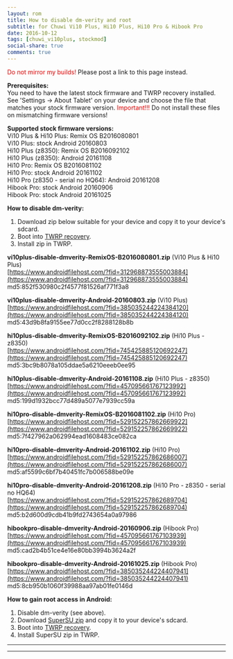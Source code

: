```yaml
---
layout: rom
title: How to disable dm-verity and root
subtitle: for Chuwi Vi10 Plus, Hi10 Plus, Hi10 Pro & Hibook Pro
date: 2016-10-12
tags: [chuwi_vi10plus, stockmod]
social-share: true
comments: true
---
```


<span style="color:#FF0000;">Do not mirror my builds!</span> Please post a link to this page instead.

**Prerequisites:**  
You need to have the latest stock firmware and TWRP recovery installed. See 'Settings -> About Tablet' on your device and choose the file that matches your stock firmware version. <span style="color:#FF0000;">Important!!!</span> Do not install these files on mismatching firmware versions!

**Supported stock firmware versions:**  
Vi10 Plus & Hi10 Plus: Remix OS B2016080801  
Vi10 Plus: stock Android 20160803  
Hi10 Plus (z8350): Remix OS B2016092102  
Hi10 Plus (z8350): Android 20161108  
Hi10 Pro: Remix OS B2016081102  
Hi10 Pro: stock Android 20161102  
Hi10 Pro (z8350 - serial no HQ64): Android 20161208  
Hibook Pro: stock Android 20160906  
Hibook Pro: stock Android 20161025  

**How to disable dm-verity:**

1. Download zip below suitable for your device and copy it to your device's sdcard.
2. Boot into [TWRP recovery](/devices/chuwi_vi10plus/TWRP).
3. Install zip in TWRP.

**vi10plus-disable-dmverity-RemixOS-B2016080801.zip** (Vi10 Plus & Hi10 Plus)  
[https://www.androidfilehost.com/?fid=312968873555003884](https://www.androidfilehost.com/?fid=312968873555003884)  
md5:852f530980c2f4577f81526af771f3a8

**vi10plus-disable-dmverity-Android-20160803.zip** (Vi10 Plus)  
[https://www.androidfilehost.com/?fid=385035244224384120](https://www.androidfilehost.com/?fid=385035244224384120)  
md5:43d9b8fa9155ee77d0cc2f8288128b8b

**hi10plus-disable-dmverity-RemixOS-B2016092102.zip** (Hi10 Plus - z8350)  
[https://www.androidfilehost.com/?fid=745425885120692247](https://www.androidfilehost.com/?fid=745425885120692247)  
md5:3bc9b8078a105ddae5a6210eeeb0ee95

**hi10plus-disable-dmverity-Android-20161108.zip** (Hi10 Plus - z8350)  
[https://www.androidfilehost.com/?fid=457095661767123992](https://www.androidfilehost.com/?fid=457095661767123992)  
md5:199d1932bcc77d489a5077e7939cc59a

**hi10pro-disable-dmverity-RemixOS-B2016081102.zip** (Hi10 Pro)  
[https://www.androidfilehost.com/?fid=529152257862669922](https://www.androidfilehost.com/?fid=529152257862669922)  
md5:7f427962a062994ead1608483ce082ca

**hi10pro-disable-dmverity-Android-20161102.zip** (Hi10 Pro)  
[https://www.androidfilehost.com/?fid=529152257862686007](https://www.androidfilehost.com/?fid=529152257862686007)  
md5:af5599c6bf7b40451fc7b006588be09e

**hi10pro-disable-dmverity-Android-20161208.zip** (Hi10 Pro - z8350 - serial no HQ64)  
[https://www.androidfilehost.com/?fid=529152257862689704](https://www.androidfilehost.com/?fid=529152257862689704)  
md5:b2d600d9cdb41b9fd2743654a0a97986

**hibookpro-disable-dmverity-Android-20160906.zip** (Hibook Pro)  
[https://www.androidfilehost.com/?fid=457095661767103939](https://www.androidfilehost.com/?fid=457095661767103939)  
md5:cad2b4b51ce4e16e80bb3994b3624a2f

**hibookpro-disable-dmverity-Android-20161025.zip** (Hibook Pro)  
[https://www.androidfilehost.com/?fid=385035244224407941](https://www.androidfilehost.com/?fid=385035244224407941)  
md5:8cb950b1060f39988aa97ab01fe0146d

**How to gain root access in Android:**

1. Disable dm-verity (see above).
2. Download [SuperSU zip](http://download.chainfire.eu/supersu-stable) and copy it to your device's sdcard.
3. Boot into [TWRP recovery](/devices/chuwi_vi10plus/TWRP).
4. Install SuperSU zip in TWRP.

----
----
